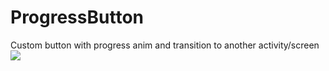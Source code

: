 # ProgressButton
Custom button with progress anim and transition to another activity/screen
[![](https://jitpack.io/v/muramrr/ProgressButton.svg)](https://jitpack.io/#muramrr/ProgressButton)
